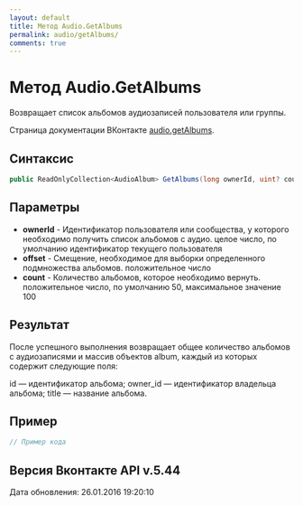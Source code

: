 ```yaml
---
layout: default
title: Метод Audio.GetAlbums
permalink: audio/getAlbums/
comments: true
---
```

# Метод Audio.GetAlbums
Возвращает список альбомов аудиозаписей пользователя или группы.

Страница документации ВКонтакте [audio.getAlbums](https://vk.com/dev/audio.getAlbums).

## Синтаксис
``` csharp
public ReadOnlyCollection<AudioAlbum> GetAlbums(long ownerId, uint? count = null, uint? offset = null)
```

## Параметры
+ **ownerId** - Идентификатор пользователя или сообщества, у которого необходимо получить список альбомов с аудио. целое число, по умолчанию идентификатор текущего пользователя
+ **offset** - Смещение, необходимое для выборки определенного подмножества альбомов. положительное число
+ **count** - Количество альбомов, которое необходимо вернуть. положительное число, по умолчанию 50, максимальное значение 100

## Результат
После успешного выполнения возвращает общее количество альбомов с аудиозаписями и массив объектов album, каждый из которых содержит следующие поля: 

id — идентификатор альбома; 
owner_id — идентификатор владельца альбома; 
title — название альбома.

## Пример
``` csharp
// Пример кода
```

## Версия Вконтакте API v.5.44
Дата обновления: 26.01.2016 19:20:10
